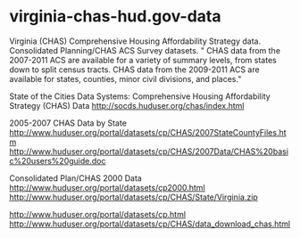 # virginia-chas-hud.gov-data
Virginia (CHAS) Comprehensive Housing Affordability Strategy data.
Consolidated Planning/CHAS ACS Survey datasets.
" CHAS data from the 2007-2011 ACS are available for a variety of summary levels, from states down to split census tracts. CHAS data from the 2009-2011 ACS are available for states, counties, minor civil divisions, and places."


State of the Cities Data Systems: Comprehensive Housing Affordability Strategy (CHAS) Data
http://socds.huduser.org/chas/index.html

2005-2007 CHAS Data by State
http://www.huduser.org/portal/datasets/cp/CHAS/2007StateCountyFiles.htm
http://www.huduser.org/portal/datasets/cp/CHAS/2007Data/CHAS%20basic%20users%20guide.doc


Consolidated Plan/CHAS 2000 Data
http://www.huduser.org/portal/datasets/cp2000.html
http://www.huduser.org/portal/datasets/cp/CHAS/State/Virginia.zip

http://www.huduser.org/portal/datasets/cp.html
http://www.huduser.org/portal/datasets/cp/CHAS/data_download_chas.html
